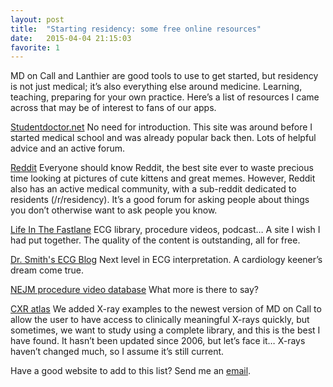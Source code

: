 ```yaml
---
layout: post
title:  "Starting residency: some free online resources"
date:   2015-04-04 21:15:03
favorite: 1
---
```


MD on Call and Lanthier are good tools to use to get started, but residency is not just medical; it’s also everything else around medicine. Learning, teaching, preparing for your own practice. Here’s a list of resources I came across that may be of interest to fans of our apps.<!--more-->

[Studentdoctor.net](http://www.studentdoctor.net/) No need for introduction. This site was around before I started medical school and was already popular back then. Lots of helpful advice and an active forum.

[Reddit](http://www.reddit.com/r/residency) Everyone should know Reddit, the best site ever to waste precious time looking at pictures of cute kittens and great memes. However, Reddit also has an active medical community, with a sub-reddit dedicated to residents  (/r/residency). It’s a good forum for asking people about things you don’t otherwise want to ask people you know.

[Life In The Fastlane](http://lifeinthefastlane.com/) ECG library, procedure videos, podcast… A site I wish I had put together. The quality of the content is outstanding, all for free.

[Dr. Smith's ECG Blog](http://hqmeded-ecg.blogspot.ca/) Next level in ECG interpretation. A cardiology keener’s dream come true.

[NEJM procedure video database](http://www.nejm.org/multimedia/medical-videos) What more is there to say?

[CXR atlas](http://www.meddean.luc.edu/lumen/meded/medicine/pulmonar/cxr/atlas/cxratlas_f.htm) We added X-ray examples to the newest version of MD on Call to allow the user to have access to clinically meaningful X-rays quickly, but sometimes, we want to study using a complete library, and this is the best I have found. It hasn’t been updated since 2006, but let’s face it… X-rays haven’t changed much, so I assume it’s still current.

Have a good website to add to this list? Send me an [email](marc-emile@messil.com).